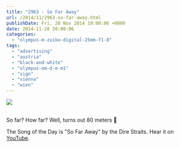```yaml
---
title: "2963 - So Far Away"
url: /2014/11/2963-so-far-away.html
publishDate: Fri, 28 Nov 2014 19:00:06 +0000
date: 2014-11-28 20:00:06
categories: 
  - "olympus-m-zuiko-digital-25mm-f1-8"
tags: 
  - "advertising"
  - "austria"
  - "black-and-white"
  - "olympus-om-d-e-m1"
  - "sign"
  - "vienna"
  - "wien"
---
```

<div class="container">
<div class="center"><a target="_blank" href="https://d25zfm9zpd7gm5.cloudfront.net/1200x1200/2014/20141104_163331_lr.jpg"><img src="https://d25zfm9zpd7gm5.cloudfront.net/0600x0600/2014/20141104_163331_lr.jpg" /></a></div>
</div>
<br />

So far? How far? Well, turns out 80 meters 🙂

The Song of the Day is "So Far Away" by the Dire Straits. Hear it on <a href="https://www.youtube.com/watch?v=2AA64eCt2zs" target="_blank">YouTube</a>.
